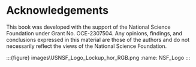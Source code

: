 # Acknowledgements 

This book was developed with the support of the National Science Foundation under Grant No. OCE-2307504. Any opinions, findings, and conclusions expressed in this material are those of the authors and do not necessarily reflect the views of the National Science Foundation.

:::{figure} images\USNSF_Logo_Lockup_hor_RGB.png
:name: NSF_Logo
:::